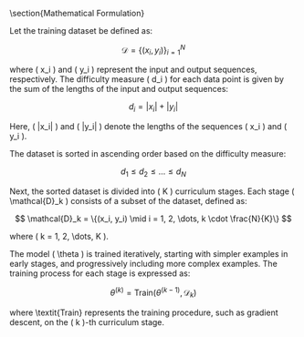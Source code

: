\section{Mathematical Formulation}

Let the training dataset be defined as:

$$
\mathcal{D} = \{(x_i, y_i)\}_{i=1}^N
$$

where \( x_i \) and \( y_i \) represent the input and output sequences, respectively. The difficulty measure \( d_i \) for each data point is given by the sum of the lengths of the input and output sequences:

$$
d_i = |x_i| + |y_i|
$$

Here, \( |x_i| \) and \( |y_i| \) denote the lengths of the sequences \( x_i \) and \( y_i \).

The dataset is sorted in ascending order based on the difficulty measure:

$$
d_1 \leq d_2 \leq \dots \leq d_N
$$

Next, the sorted dataset is divided into \( K \) curriculum stages. Each stage \( \mathcal{D}_k \) consists of a subset of the dataset, defined as:

$$
\mathcal{D}_k = \{(x_i, y_i) \mid i = 1, 2, \dots, k \cdot \frac{N}{K}\}
$$

where \( k = 1, 2, \dots, K \).

The model \( \theta \) is trained iteratively, starting with simpler examples in early stages, and progressively including more complex examples. The training process for each stage is expressed as:

$$
\theta^{(k)} = \text{Train}(\theta^{(k-1)}, \mathcal{D}_k)
$$

where \textit{Train} represents the training procedure, such as gradient descent, on the \( k \)-th curriculum stage.
